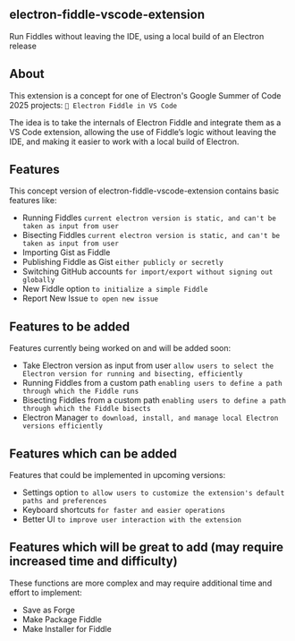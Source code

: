 ## electron-fiddle-vscode-extension

Run Fiddles without leaving the IDE, using a local build of an Electron release

## About

This extension is a concept for one of Electron's Google Summer of Code 2025 projects: `🚀 Electron Fiddle in VS Code`

The idea is to take the internals of Electron Fiddle and integrate them as a VS Code extension, allowing the use of Fiddle’s logic without leaving the IDE, and making it easier to work with a local build of Electron.

## Features

This concept version of electron-fiddle-vscode-extension contains basic features like:
- Running Fiddles `current electron version is static, and can't be taken as input from user`
- Bisecting Fiddles `current electron version is static, and can't be taken as input from user`
- Importing Gist as Fiddle
- Publishing Fiddle as Gist `either publicly or secretly`
- Switching GitHub accounts `for import/export without signing out globally`
- New Fiddle option `to initialize a simple Fiddle`
- Report New Issue `to open new issue`

## Features to be added

Features currently being worked on and will be added soon:
- Take Electron version as input from user `allow users to select the Electron version for running and bisecting, efficiently`
- Running Fiddles from a custom path `enabling users to define a path through which the Fiddle runs`
- Bisecting Fiddles from a custom path `enabling users to define a path through which the Fiddle bisects`
- Electron Manager `to download, install, and manage local Electron versions efficiently`

## Features which can be added

Features that could be implemented in upcoming versions:
- Settings option `to allow users to customize the extension's default paths and preferences`
- Keyboard shortcuts `for faster and easier operations`
- Better UI `to improve user interaction with the extension`

## Features which will be great to add (may require increased time and difficulty)

These functions are more complex and may require additional time and effort to implement:
- Save as Forge
- Make Package Fiddle
- Make Installer for Fiddle